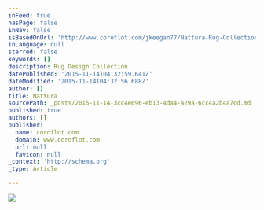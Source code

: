 ```yaml
---
inFeed: true
hasPage: false
inNav: false
isBasedOnUrl: 'http://www.coroflot.com/jkeegan77/Nattura-Rug-Collection'
inLanguage: null
starred: false
keywords: []
description: Rug Design Collection
datePublished: '2015-11-14T04:32:59.641Z'
dateModified: '2015-11-14T04:32:56.688Z'
author: []
title: Nattura
sourcePath: _posts/2015-11-14-3cc4e096-eb13-4da4-a29a-6cc4a2b4a7cd.md
published: true
authors: []
publisher:
  name: coroflot.com
  domain: www.coroflot.com
  url: null
  favicon: null
_context: 'http://schema.org'
_type: Article

---
```

![](http://s3images.coroflot.com/user_files/individual_files/original_327436_T_wPJ45boZW3mb8SP7zWey4ds.jpg)